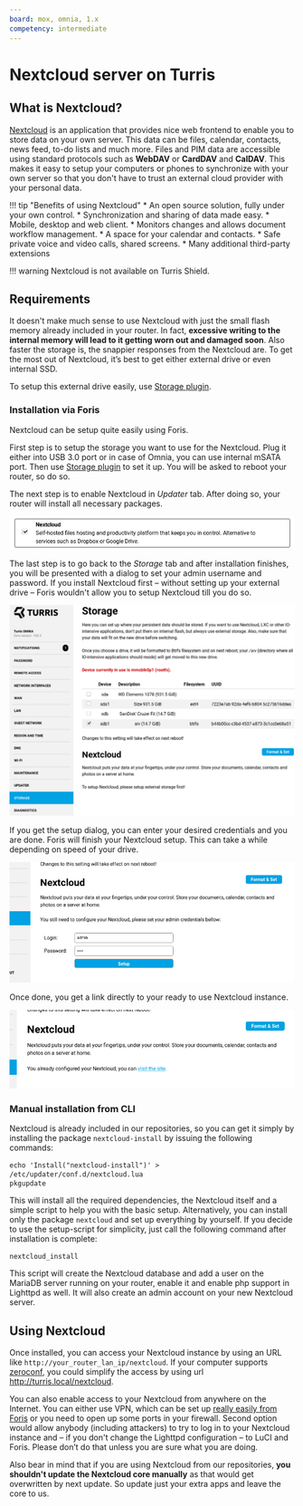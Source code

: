 ```yaml
---
board: mox, omnia, 1.x
competency: intermediate
---
```

# Nextcloud server on Turris

## What is Nextcloud?

[Nextcloud](https://nextcloud.com) is an application that provides nice web
frontend to enable you to store data on your own server. This data can be
files, calendar, contacts, news feed, to-do lists and much more. Files and PIM
data are accessible using standard protocols such as **WebDAV** or **CardDAV**
and **CalDAV**. This makes it easy to setup your computers or phones to
synchronize with your own server so that you don't have to trust an external
cloud provider with your personal data.

!!! tip "Benefits of using Nextcloud"
    * An open source solution, fully under your own control.
    * Synchronization and sharing of data made easy.
    * Mobile, desktop and web client.
    * Monitors changes and allows document workflow management.
    * A space for your calendar and contacts.
    * Safe private voice and video calls, shared screens.
    * Many additional third-party extensions

!!! warning
    Nextcloud is not available on Turris Shield.

## Requirements

It doesn't make much sense to use Nextcloud with just the small flash memory
already included in your router. In fact, **excessive writing to the internal
memory will lead to it getting worn out and damaged soon**. Also faster the
storage is, the snappier responses from the Nextcloud are. To get the most out
of Nextcloud, it’s best to get either external drive or even internal SSD.

To setup this external drive easily, use [Storage
plugin](../../basics/foris/storage-plugin/storage-plugin.md).

### Installation via Foris

Nextcloud can be setup quite easily using Foris.

First step is to setup the storage you want to use for the Nextcloud. Plug it
either into USB 3.0 port or in case of Omnia, you can use internal mSATA port.
Then use
[Storage plugin](../../basics/foris/storage-plugin/storage-plugin.md) to set
it up. You will be asked to reboot your router, so do so.

The next step is to enable Nextcloud in _Updater_ tab. After doing so, your
router will install all necessary packages.

![Nextcloud option in updater tab](nextcloud-updater.png)

The last step is to go back to the _Storage_ tab and after installation
finishes, you will be presented with a dialog to set your admin username and
password. If you install Nextcloud first – without setting up your external
drive – Foris wouldn't allow you to setup Nextcloud till you do so.

![Setting up a disk with Nextcloud installed](storage-plugin-nextcloud.png)

If you get the setup dialog, you can enter your desired credentials and you
are done. Foris will finish your Nextcloud setup. This can take a while
depending on speed of your drive.

![Nextcloud configuration](nextcloud-setup.png)

Once done, you get a link directly to your ready to use Nextcloud instance.

![Nextcloud installed](nextcloud-installed.png)

### Manual installation from CLI

Nextcloud is already included in our repositories, so you can get it simply by
installing the package `nextcloud-install` by issuing the following
commands:

```
echo 'Install("nextcloud-install")' > /etc/updater/conf.d/nextcloud.lua
pkgupdate
```

This will install all the required dependencies, the Nextcloud itself and a
simple script to help you with the basic setup. Alternatively, you can install
only the package `nextcloud` and set up everything by yourself. If you decide
to use the setup-script for simplicity, just call the following command after
installation is complete:

```
nextcloud_install
```

This script will create the Nextcloud database and add a user on the MariaDB
server running on your router, enable it and enable php support in Lighttpd as
well. It will also create an admin account on your new Nextcloud server.

## Using Nextcloud

Once installed, you can access your Nextcloud instance by using an URL like
`http://your_router_lan_ip/nextcloud`. If your computer supports
[zeroconf](https://en.wikipedia.org/wiki/Zero-configuration_networking),
you could simplify the access by using url <http://turris.local/nextcloud>.

You can also enable access to your Nextcloud from anywhere on the Internet. You
can either use VPN, which can be set up [really easily from
Foris](../../basics/apps/openvpn-server/openvpn.md) or you need to open up some ports in
your firewall. Second option would allow anybody (including attackers) to try to
log in to your Nextcloud instance and – if you don't change the Lighttpd
configuration – to LuCI and Foris. Please don’t do that unless you are sure what
you are doing.

Also bear in mind that if you are using Nextcloud from our repositories, **you
shouldn't update the Nextcloud core manually** as that would get overwritten by
next update. So update just your extra apps and leave the core to us.
